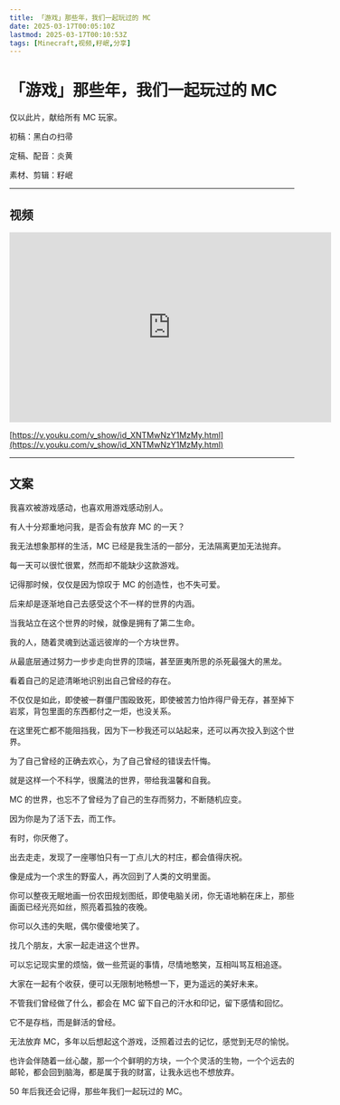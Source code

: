 ```yaml
---
title: 「游戏」那些年，我们一起玩过的 MC
date: 2025-03-17T00:05:10Z
lastmod: 2025-03-17T00:10:53Z
tags: [Minecraft,视频,籽岷,分享]
---
```


# 「游戏」那些年，我们一起玩过的 MC

仅以此片，献给所有 MC 玩家。

初稿：黑白の扫帚

定稿、配音：炎黄

素材、剪辑：籽岷

---

## 视频

<iframe sandbox="allow-forms allow-presentation allow-same-origin allow-scripts allow-modals allow-popups" src="https://player.youku.com/embed/XNTMwNzY1MzMy" data-src="" border="0" frameborder="no" framespacing="0" allowfullscreen="true" style="width: 569px; height: 336px;"></iframe>

[https://v.youku.com/v_show/id_XNTMwNzY1MzMy.html](https://v.youku.com/v_show/id_XNTMwNzY1MzMy.html)

---

## 文案

我喜欢被游戏感动，也喜欢用游戏感动别人。

有人十分郑重地问我，是否会有放弃 MC 的一天？

我无法想象那样的生活，MC 已经是我生活的一部分，无法隔离更加无法抛弃。

每一天可以很忙很累，然而却不能缺少这款游戏。

记得那时候，仅仅是因为惊叹于 MC 的创造性，也不失可爱。

后来却是逐渐地自己去感受这个不一样的世界的内涵。

当我站立在这个世界的时候，就像是拥有了第二生命。

我的人，随着灵魂到达遥远彼岸的一个方块世界。

从最底层通过努力一步步走向世界的顶端，甚至匪夷所思的杀死最强大的黑龙。

看着自己的足迹清晰地识别出自己曾经的存在。

不仅仅是如此，即使被一群僵尸围殴致死，即使被苦力怕炸得尸骨无存，甚至掉下岩浆，背包里面的东西都付之一炬，也没关系。

在这里死亡都不能阻挡我，因为下一秒我还可以站起来，还可以再次投入到这个世界。

为了自己曾经的正确去欢心，为了自己曾经的错误去忏悔。

就是这样一个不科学，很魔法的世界，带给我温馨和自我。

MC 的世界，也忘不了曾经为了自己的生存而努力，不断随机应变。

因为你是为了活下去，而工作。

有时，你厌倦了。

出去走走，发现了一座哪怕只有一丁点儿大的村庄，都会值得庆祝。

像是成为一个求生的野蛮人，再次回到了人类的文明里面。

你可以整夜无眠地画一份农田规划图纸，即使电脑关闭，你无语地躺在床上，那些画面已经光亮如丝，照亮着孤独的夜晚。

你可以久违的失眠，偶尔傻傻地笑了。

找几个朋友，大家一起走进这个世界。

可以忘记现实里的烦恼，做一些荒诞的事情，尽情地憨笑，互相叫骂互相追逐。

大家在一起有个收获，便可以无限制地畅想一下，更为遥远的美好未来。

不管我们曾经做了什么，都会在 MC 留下自己的汗水和印记，留下感情和回忆。

它不是存档，而是鲜活的曾经。

无法放弃 MC，多年以后想起这个游戏，泛照着过去的记忆，感觉到无尽的愉悦。

也许会伴随着一丝心酸，那一个个鲜明的方块，一个个灵活的生物，一个个远去的邮轮，都会回到脑海，都是属于我的财富，让我永远也不想放弃。

50 年后我还会记得，那些年我们一起玩过的 MC。

‍
